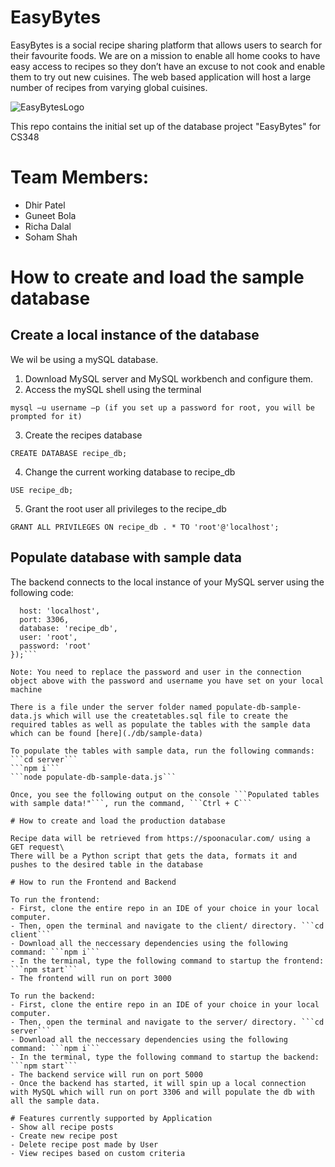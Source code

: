 # EasyBytes

EasyBytes is a social recipe sharing platform that allows users to search for their favourite foods. We are on a mission to enable all home cooks to have easy access to recipes so they don’t have an excuse to not cook and enable them to try out new cuisines. The web based application will host a large number of recipes from varying global cuisines.

![EasyBytesLogo](https://user-images.githubusercontent.com/65190493/214759224-2ca6f9b6-a8b6-4b7c-9a8f-bf91a9ab50f5.png)

This repo contains the initial set up of the database project "EasyBytes" for CS348

# Team Members:
- Dhir Patel
- Guneet Bola
- Richa Dalal
- Soham Shah

# How to create and load the sample database

## Create a local instance of the database

We wil be using a mySQL database.

1) Download MySQL server and MySQL workbench and configure them.
2) Access the mySQL shell using the terminal

```mysql –u username –p (if you set up a password for root, you will be prompted for it)```

3) Create the recipes database

```CREATE DATABASE recipe_db;```

4) Change the current working database to recipe_db

```USE recipe_db;```

5) Grant the root user all privileges to the recipe_db

```GRANT ALL PRIVILEGES ON recipe_db . * TO 'root'@'localhost';```

## Populate database with sample data

The backend connects to the local instance of your MySQL server using the following code:

```const connection = mysql2.createConnection({
  host: 'localhost',
  port: 3306,
  database: 'recipe_db',
  user: 'root',
  password: 'root'
});```

Note: You need to replace the password and user in the connection object above with the password and username you have set on your local machine

There is a file under the server folder named populate-db-sample-data.js which will use the createtables.sql file to create the required tables as well as populate the tables with the sample data which can be found [here](./db/sample-data)

To populate the tables with sample data, run the following commands:
```cd server```
```npm i```
```node populate-db-sample-data.js```

Once, you see the following output on the console ```Populated tables with sample data!"```, run the command, ```Ctrl + C```

# How to create and load the production database

Recipe data will be retrieved from https://spoonacular.com/ using a GET request\
There will be a Python script that gets the data, formats it and pushes to the desired table in the database

# How to run the Frontend and Backend

To run the frontend:
- First, clone the entire repo in an IDE of your choice in your local computer.
- Then, open the terminal and navigate to the client/ directory. ```cd client```
- Download all the neccessary dependencies using the following command: ```npm i```
- In the terminal, type the following command to startup the frontend: ```npm start```
- The frontend will run on port 3000

To run the backend:
- First, clone the entire repo in an IDE of your choice in your local computer.
- Then, open the terminal and navigate to the server/ directory. ```cd server```
- Download all the neccessary dependencies using the following command: ```npm i```
- In the terminal, type the following command to startup the backend: ```npm start```
- The backend service will run on port 5000
- Once the backend has started, it will spin up a local connection with MySQL which will run on port 3306 and will populate the db with all the sample data.

# Features currently supported by Application
- Show all recipe posts
- Create new recipe post
- Delete recipe post made by User
- View recipes based on custom criteria

